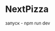 # NextPizza

запуск - npm run dev

<!-- ШАБЛОН
import React from 'react'

interface Props {
    className?: string;
}

export const Categories: React.FC<Props> = ({className}) => {
    return (
        <div className={className}>

        </div>
    )
} -->
